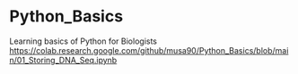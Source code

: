 # Python_Basics
Learning basics of Python for Biologists
https://colab.research.google.com/github/musa90/Python_Basics/blob/main/01_Storing_DNA_Seq.ipynb
